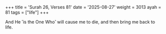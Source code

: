 +++
title = 'Surah 26, Verses 81'
date = '2025-08-27'
weight = 3013
ayah = 81
tags = ["life"]
+++

And He ˹is the One Who˺ will cause me to die, and then bring me back to life.